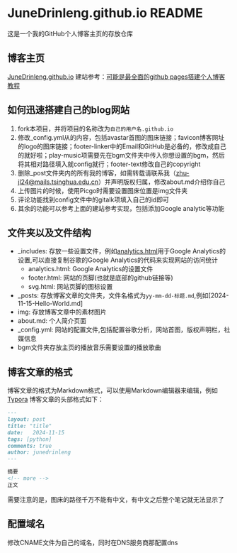 # JuneDrinleng.github.io README
 这是一个我的GitHub个人博客主页的存放仓库

## 博客主页
[JuneDrinleng.github.io](https://junedrinleng.github.io/)
建站参考：[可能是最全面的github pages搭建个人博客教程](https://github.com/lemonchann/lemonchann.github.io)

## 如何迅速搭建自己的blog网站
1. fork本项目，并将项目的名称改为`自己的用户名.github.io`
2. 修改_config.yml从的内容，包括avastar首图的图床链接；favicon博客网址的logo的图床链接；footer-linker中的Email和GitHub是必备的，修改成自己的就好啦；play-music项需要先在bgm文件夹中传入你想设置的bgm，然后将其相对路径填入就config就行；footer-text修改自己的copyright
3. 删除_post文件夹内的所有我的博客，如需转载请联系我（zhu-jl24@mails.tsinghua.edu.cn）并声明版权归属，修改about.md介绍你自己
4. 上传图片的时候，使用Picgo时需要设置图床位置是img文件夹
5. 评论功能找到config文件中的gitalk项填入自己的id即可
6. 其余的功能可以参考上面的建站参考实现，包括添加Google analytic等功能

## 文件夹以及文件结构
- _includes: 存放一些设置文件，例如[analytics.html](./_includes/analytics.html)用于Google Analytics的设置,可以直接复制谷歌的Google Analytics的代码来实现网站的访问统计
    - analytics.html: Google Analytics的设置文件
    - footer.html: 网站的页脚(也就是底部的github链接等)
    - svg.html: 网站页脚的图标设置
- _posts: 存放博客文章的文件夹，文件名格式为`yy-mm-dd-标题.md`,例如[2024-11-15-Hello-World.md]
- img: 存放博客文章中的素材图片
- about.md: 个人简介页面
- _config.yml: 网站的配置文件,包括配置谷歌分析，网站首图，版权声明栏，社媒信息
- bgm文件夹存放主页的播放音乐需要设置的播放歌曲

## 博客文章的格式
博客文章的格式为Markdown格式，可以使用Markdown编辑器来编辑，例如[Typora](https://typora.io/)
博客文章的头部格式如下：
```markdown
---
layout: post
title: "title"
date:   2024-11-15
tags: [python]
comments: true
author: junedrinleng
---

摘要
<!-- more -->
正文
```
需要注意的是，图床的路径千万不能有中文，有中文之后整个笔记就无法显示了

## 配置域名
修改CNAME文件为自己的域名，同时在DNS服务商那配置dns



